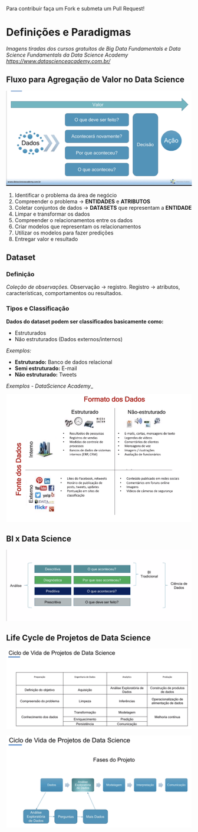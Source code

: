 Para contribuir faça um Fork e submeta um Pull Request!

# Definições e Paradigmas

*Imagens tiradas dos cursos gratuitos de Big Data Fundamentals e Data Science Fundamentals da Data Science Academy*
*https://www.datascienceacademy.com.br/*

## Fluxo para Agregação de Valor no Data Science

![alt text](https://github.com/devwdougherty/personal-developer-wiki/blob/master/Computer%20Science/dataScience-bigdata-01.png)

1. Identificar o problema da área de negócio
2. Compreender o problema -> **ENTIDADES** e **ATRIBUTOS**
3. Coletar conjuntos de dados -> **DATASETS** que representam a **ENTIDADE**
4. Limpar e transformar os dados
5. Compreender o relacionamentos entre os dados
6. Criar modelos que representam os relacionamentos
7. Utilizar os modelos para fazer predições
8. Entregar valor e resultado

## Dataset

### Definição
_Coleção de observações._
Observação -> registro.
Registro -> atributos, características, comportamentos ou resultados.

### Tipos e Classificação
**Dados do dataset podem ser classificados basicamente como:**
* Estruturados
* Não estruturados (Dados externos/internos)

_Exemplos:_
- **Estruturado:** Banco de dados relacional
- **Semi estruturado:** E-mail
- **Não estruturado:** Tweets

_Exemplos - DataScience Academy__

![alt text](https://github.com/devwdougherty/personal-developer-wiki/blob/master/Computer%20Science/dataScience-bigdata-02.png)

## BI x Data Science

![alt text](https://github.com/devwdougherty/personal-developer-wiki/blob/master/Computer%20Science/dataScience-bigdata-03.png)

## Life Cycle de Projetos de Data Science

![alt text](https://github.com/devwdougherty/personal-developer-wiki/blob/master/Computer%20Science/dataScience-bigdata-04.png)

![alt text](https://github.com/devwdougherty/personal-developer-wiki/blob/master/Computer%20Science/dataScience-bigdata-05.png)
